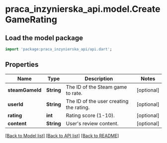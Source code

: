 # praca_inzynierska_api.model.CreateGameRating

## Load the model package
```dart
import 'package:praca_inzynierska_api/api.dart';
```

## Properties
Name | Type | Description | Notes
------------ | ------------- | ------------- | -------------
**steamGameId** | **String** | The ID of the Steam game to rate. | [optional] 
**userId** | **String** | The ID of the user creating the rating. | [optional] 
**rating** | **int** | Rating score (1-10). | [optional] 
**content** | **String** | User's review content. | [optional] 

[[Back to Model list]](../README.md#documentation-for-models) [[Back to API list]](../README.md#documentation-for-api-endpoints) [[Back to README]](../README.md)


